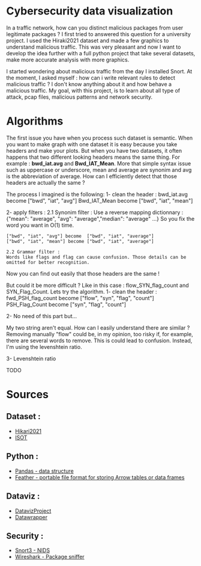 # Cybersecurity data visualization

In a traffic network, how can you distinct malicious packages from user legitimate packages ? 
I first tried to answered this question for a university project. I used the Hiraki2021 dataset and made a few graphics to understand malicious traffic.
This was very pleasant and now I want to develop the idea further with a full python project that take several datasets, make more accurate analysis with more graphics. 

I started wondering about malicious traffic from the day I installed Snort. At the moment, I asked myself : how can i write relevant rules to detect malicious traffic ?
I don't know anything about it and how behave a malicious traffic. My goal, with this project, is to learn about all type of attack, pcap files, malicious patterns and network security.


# Algorithms

The first issue you have when you process such dataset is semantic. When you want to make graph with one dataset it is easy because you take headers and make your plots. But when you have two datasets, it often happens that two different looking headers means the same thing. For example : **bwd_iat.avg** and **Bwd_IAT_Mean**. More that simple syntax issue such as uppercase or underscore, mean and average are synonim and avg is the abbreviation of average. How can I efficiently detect that those headers are actually the same ?

The process I imagined is the following:
1- clean the header : 
    bwd_iat.avg become  ["bwd", "iat", "avg"]
    Bwd_IAT_Mean become ["bwd", "iat", "mean"]

2- apply filters :
    2.1 Synonim filter :
    Use a reverse mapping dictionnary : {"mean": "average", "avg": "average","median": "average" ...} 
    So you fix the word you want in O(1) time.

    ["bwd", "iat", "avg"] become  ["bwd", "iat", "average"]
    ["bwd", "iat", "mean"] become ["bwd", "iat", "average"]

    2.2 Grammar filter :
    Words like flags and flag can cause confusion. Those details can be omitted for better recognition.

Now you can find out easily that those headers are the same !

But could it be more difficult ? Like in this case : flow_SYN_flag_count and SYN_Flag_Count. Lets try the algorithm.
1- clean the header :
    fwd_PSH_flag_count become ["flow", "syn", "flag", "count"]
    PSH_Flag_Count become ["syn", "flag", "count"]

2- No need of this part but...

My two string aren't equal. How can I easily understand there are similar ? Removing manually "flow" could be, in my opinion, too risky if, for example, there are several words to remove. This is could lead to confusion. Instead, I'm using the levenshtein ratio.

3- Levenshtein ratio

TODO


# Sources
## Dataset :
- [Hikari2021](https://zenodo.org/records/6463389)
- [ISOT](https://onlineacademiccommunity.uvic.ca/isot/datasets/)

## Python :
- [Pandas - data structure](https://pandas.pydata.org/pandas-docs/stable/index.html)
- [Feather - portable file format for storing Arrow tables or data frames](https://arrow.apache.org/docs/python/feather.html)

## Dataviz :
- [DatavizProject](https://datavizproject.com/)
- [Datawrapper](https://www.datawrapper.de/)

## Security :
- [Snort3 - NIDS](https://docs.snort.org/welcome)
- [Wireshark - Package sniffer](https://www.wireshark.org/)